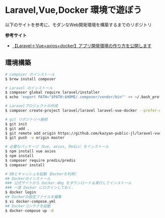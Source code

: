 # Laravel,Vue,Docker 環境で遊ぼう

以下のサイトを参考に、モダンなWeb開発環境を構築するまでのリポジトリ

**参考サイト**

- [【Laravel＋Vue+axios+docker】アプリ開発環境の作り方を公開します](https://kumatetsublog.com/shoot/blog/laravel-vue-axios-docker)

## 環境構築

```sh
# composer のインストール
$ brew install composer

# Laravel のインストール
$ composer global require laravel/installer
$ echo 'export PATH="$PATH:$HOME/.composer/vendor/bin"' >> ~/.bash_profile

# Laravelプロジェクトの作成
$ composer create-project laravel/laravel laravel-vue-docker --prefer-dist

# git リポジトリへ接続
$ git init
$ git add .
$ git remote add origin https://github.com/kazyan-public-jl/laravel-vue-docker.git
$ git push -u origin master

# 必要なパッケージ（Vue, axios, Redis）をインストール
$ npm install vue axios
$ npm install
$ composer require predis/predis
$ composer install

# DBとキャッシュを起動（Dockerを利用）
## Dockerのインストール
### 公式サイトから Docker.dmg をダウンロード＆実行してインストール
### 一度 Docker にログインしておく.
$ docker login
## Dockerの設定ファイルを編集
$ vi docker-compose.yml
## Dockerコンテナを起動
$ docker-compose up -d
```
